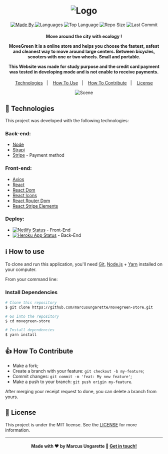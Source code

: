 <h1 align="center">
    <img alt="Logo" src="https://ik.imagekit.io/jksiw5jtd5/movegreen-logo_pOj4j2x5v.svg" />
    <br>
</h1>

<p align="center">
  <a href="https://www.linkedin.com/in/marcusungarette/">
  <img alt="Made By" src="https://img.shields.io/static/v1?label=Made%20By&message=Marcus%20Ungarette&color=green&style=for-the-badge">
	</a>
  
  <img alt="Languages" src="https://img.shields.io/github/languages/count/marcusungarette/movegreen-store?style=for-the-badge">
  
  <img alt="Top Language" src="https://img.shields.io/github/languages/top/marcusungarette/movegreen-store?style=for-the-badge">
  
  <img alt="Repo Size" src="https://img.shields.io/github/repo-size/marcusungarette/movegreen-store?style=for-the-badge">
  
  <img alt="Last Commit" src="https://img.shields.io/github/last-commit/marcusungarette/movegreen-store?style=for-the-badge">
</p>

<h4 align="center">
  <p>Move around the city with ecology !</p>

  <p>MoveGreen it is a online store and helps you choose the fastest, safest and cleanest way to move around large centers. Between bicycles, scooters with one or two wheels. Small and portable.</p>

  <p>This Website was made for study purpose and the credit card payment was tested in developing mode and is not enable to receive payments.</p>
</h4>


<p align="center">
  <a href="#rocket-technologies">Technologies</a>&nbsp;&nbsp;&nbsp;|&nbsp;&nbsp;&nbsp;
  <a href="#information_source-how-to-use">How To Use</a>&nbsp;&nbsp;&nbsp;|&nbsp;&nbsp;&nbsp;
  <a href="#thumbsup-how-to-contribute">How To Contribute</a>&nbsp;&nbsp;&nbsp;|&nbsp;&nbsp;&nbsp;
  <a href="#memo-license">License</a>
</p>

<p align="center">
	  <img alt="Scene" 			src="https://ik.imagekit.io/jksiw5jtd5/Macbook_Pro_Edited_XpkMDHvUg9.png">
</p>

## :rocket: Technologies

This project was developed with the following technologies:

### Back-end:
-  [Node](https://nodejs.org/en/docs/)
-  [Strapi](https://nodejs.org/en/docs/)
-  [Stripe](https://stripe.com/) - Payment method



### Front-end:
-  [Axios](https://www.npmjs.com/package/axios)
-  [React](https://reactjs.org/docs/getting-started.html)
-  [React Dom](https://www.npmjs.com/package/react-dom)
-  [React Icons](https://react-icons.github.io/react-icons/)
-  [React Router Dom](https://www.npmjs.com/package/react-router-dom)
-  [React Stripe Elements](https://github.com/stripe/react-stripe-elements)


### Deploy:
- [![Netlify Status](https://api.netlify.com/api/v1/badges/0dae98c3-5c1e-4021-9cc1-fd3453422b6f/deploy-status)](https://app.netlify.com/sites/movegreen/deploys) - Front-End
 - [![Heroku App Status](http://heroku-shields.herokuapp.com/backend-greenmove-api)](https://backend-greenmove-api.herokuapp.com) - Back-End



## :information_source: How to use

To clone and run this application, you'll need [Git](https://git-scm.com), [Node.js][nodejs] + [Yarn][yarn] installed on your computer.

From your command line:

### Install Dependencies 

```bash
# Clone this repository
$ git clone https://github.com/marcusungarette/movegreen-store.git

# Go into the repository
$ cd movegreen-store

# Install dependencies
$ yarn install

```


## :thumbsup: How To Contribute

-  Make a fork;
-  Create a branch with your feature: `git checkout -b my-feature`;
-  Commit changes: `git commit -m 'feat: My new feature'`;
-  Make a push to your branch: `git push origin my-feature`.

After merging your receipt request to done, you can delete a branch from yours.

## :memo: License
This project is under the MIT license. See the [LICENSE](https://github.com/marcusungarette/movegreen-store/blob/master/LICENSE) for more information.

---
<h4 align="center">
    Made with ♥ by Marcus Ungarette 👋 <a href="https://www.linkedin.com/in/marcus-ungarette/" target="_blank">Get in touch!</a>
</h4>

[nodejs]: https://nodejs.org/
[yarn]: https://yarnpkg.com/
[vc]: https://code.visualstudio.com/
[vceditconfig]: https://marketplace.visualstudio.com/items?itemName=EditorConfig.EditorConfig
[vceslint]: https://marketplace.visualstudio.com/items?itemName=dbaeumer.vscode-eslint
